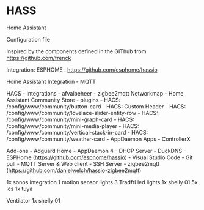 # HASS
Home Assistant

Configuration file

Inspired by the components defined in the GIThub from https://github.com/frenck

Integration: ESPHOME : https://github.com/esphome/hassio 

Home Assistant Integration
	- MQTT


HACS
	- integrations
		- afvalbeheer
		- zigbee2mqtt Networkmap
		- Home Assistant Community Store
	- plugins
		- HACS: /config/www/community/button-card
  		- HACS: Custom Header
		- HACS: /config/www/community/lovelace-slider-entity-row
		- HACS: /config/www/community/mini-graph-card
		- HACS: /config/www/community/mini-media-player
		- HACS: /config/www/community/vertical-stack-in-card
		- HACS: /config/www/community/weather-card 
	- AppDaemon Apps
		- ControllerX

Add-ons
	- Adguard Home
	- AppDaemon 4
	- DHCP Server
	- DuckDNS
	- ESPHome (https://github.com/esphome/hassio)
	- Visual Studio Code
	- Git pull
	- MQTT Server & Web client
	- SSH Server
	- zigbee2mqtt (https://github.com/danielwelch/hassio-zigbee2mqtt)


1x sonos integration
1 motion sensor
lights
3 Tradfri led lights
1x shelly 01
5x lcs
1x tuya

Ventilator
1x shelly 01